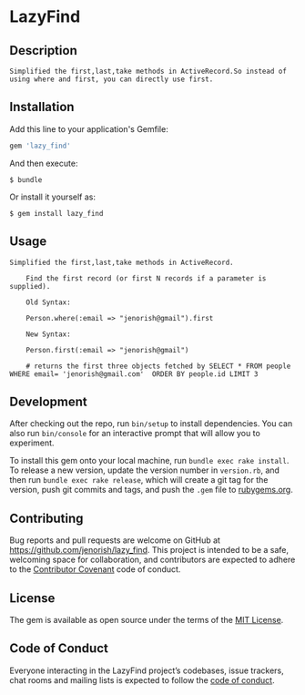 # LazyFind

## Description
   
    Simplified the first,last,take methods in ActiveRecord.So instead of using where and first, you can directly use first.


## Installation

Add this line to your application's Gemfile:

```ruby
gem 'lazy_find'
```

And then execute:

    $ bundle

Or install it yourself as:

    $ gem install lazy_find

## Usage

	Simplified the first,last,take methods in ActiveRecord.

        Find the first record (or first N records if a parameter is supplied).

        Old Syntax:

        Person.where(:email => "jenorish@gmail").first

        New Syntax:

        Person.first(:email => "jenorish@gmail")

        # returns the first three objects fetched by SELECT * FROM people WHERE email= 'jenorish@gmail.com'  ORDER BY people.id LIMIT 3
 

## Development

After checking out the repo, run `bin/setup` to install dependencies. You can also run `bin/console` for an interactive prompt that will allow you to experiment.

To install this gem onto your local machine, run `bundle exec rake install`. To release a new version, update the version number in `version.rb`, and then run `bundle exec rake release`, which will create a git tag for the version, push git commits and tags, and push the `.gem` file to [rubygems.org](https://rubygems.org).

## Contributing

Bug reports and pull requests are welcome on GitHub at https://github.com/jenorish/lazy_find. This project is intended to be a safe, welcoming space for collaboration, and contributors are expected to adhere to the [Contributor Covenant](http://contributor-covenant.org) code of conduct.

## License

The gem is available as open source under the terms of the [MIT License](https://opensource.org/licenses/MIT).

## Code of Conduct

Everyone interacting in the LazyFind project’s codebases, issue trackers, chat rooms and mailing lists is expected to follow the [code of conduct](https://github.com/jenorish/lazy_find/blob/master/CODE_OF_CONDUCT.md).
